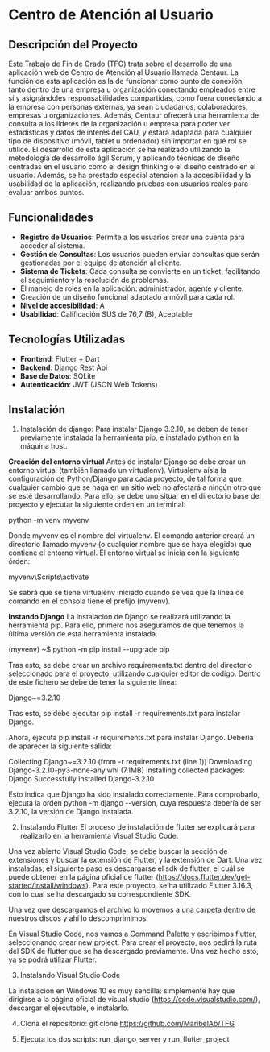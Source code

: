 # Centro de Atención al Usuario

## Descripción del Proyecto

Este Trabajo de Fin de Grado (TFG) trata sobre el desarrollo de una aplicación web de Centro de Atención al Usuario llamada Centaur.
La función de esta aplicación es la de funcionar como punto de conexión, tanto dentro de una empresa u organización conectando empleados entre sí y asignándoles responsabilidades compartidas, como fuera conectando a la empresa con personas externas, ya sean ciudadanos, colaboradores, empresas u organizaciones.
Además, Centaur ofrecerá una herramienta de consulta a los líderes de la organización u empresa para poder ver estadísticas y datos de interés del CAU, y estará adaptada para cualquier tipo de dispositivo (móvil, tablet u ordenador) sin importar en qué rol se utilice.
El desarrollo de esta aplicación se ha realizado utilizando la metodología de desarrollo ágil Scrum, y aplicando técnicas de diseño centradas en el usuario como el design thinking o el diseño centrado en el usuario. Además, se ha prestado especial atención a la accesibilidad y la usabilidad de la aplicación, realizando pruebas con usuarios reales para evaluar ambos puntos.

## Funcionalidades

- **Registro de Usuarios**: Permite a los usuarios crear una cuenta para acceder al sistema.
- **Gestión de Consultas**: Los usuarios pueden enviar consultas que serán gestionadas por el equipo de atención al cliente.
- **Sistema de Tickets**: Cada consulta se convierte en un ticket, facilitando el seguimiento y la resolución de problemas.
- El manejo de roles en la aplicación: administrador, agente y cliente.
- Creación de un diseño funcional adaptado a móvil para cada rol.
- **Nivel de accesibilidad**: A
- **Usabilidad**: Calificación SUS de 76,7 (B), Aceptable


## Tecnologías Utilizadas

- **Frontend**: Flutter + Dart
- **Backend**: Django Rest Api
- **Base de Datos**: SQLite
- **Autenticación**: JWT (JSON Web Tokens)

## Instalación
1. Instalación de django:
Para instalar Django 3.2.10, se deben de tener previamente instalada la herramienta pip, e instalado python en la máquina host.

**Creación del entorno virtual**
Antes de instalar Django se debe crear un entorno virtual (también llamado un virtualenv). Virtualenv aísla la configuración de Python/Django para cada proyecto, de tal forma que cualquier cambio que se haga en un sitio web no afectará a ningún otro que se esté desarrollando.
Para ello, se debe uno situar en el directorio base del proyecto y ejecutar la siguiente orden en un terminal:

python -m venv myvenv

Donde myvenv es el nombre del virtualenv. El comando anterior creará un directorio llamado myvenv (o cualquier nombre que se haya elegido) que contiene el entorno virtual.
El entorno virtual se inicia con la siguiente órden:

myvenv\Scripts\activate

Se sabrá que se tiene virtualenv iniciado cuando se vea que la línea de comando en el consola tiene el prefijo (myvenv).

**Instando Django**
La instalación de Django se realizará utilizando la herramienta pip. Para ello, primero nos aseguramos de que tenemos la última versión de esta herramienta instalada.

(myvenv) ~$ python -m pip install --upgrade pip

Tras esto, se debe crear un archivo requirements.txt dentro del directorio seleccionado para el proyecto, utilizando cualquier editor de código. Dentro de este fichero se debe de tener la siguiente línea:

Django~=3.2.10

Tras esto, se debe ejecutar pip install -r requirements.txt para instalar Django.

Ahora, ejecuta pip install -r requirements.txt para instalar Django. Debería de aparecer la siguiente salida:

Collecting Django~=3.2.10 (from -r requirements.txt (line 1))
  Downloading Django-3.2.10-py3-none-any.whl (7.1MB)
Installing collected packages: Django
Successfully installed Django-3.2.10

Esto indica que Django ha sido instalado correctamente. Para comprobarlo, ejecuta la orden python -m django --version, cuya respuesta debería de ser 3.2.10, la versión de Django instalada.

2. Instalando Flutter
El proceso de instalación de flutter se explicará para realizarlo en la herramienta Visual Studio Code.

Una vez abierto Visual Studio Code, se debe buscar la sección de extensiones y buscar la extensión de Flutter, y la extensión de Dart. Una vez instaladas, el siguiente paso es descargarse el sdk de flutter, el cuál se puede obtener en la página oficial de flutter (https://docs.flutter.dev/get-started/install/windows).
Para este proyecto, se ha utilizado Flutter 3.16.3, con lo cual se ha descargado su correspondiente SDK.

Una vez que descargamos el archivo lo movemos a una carpeta dentro de nuestros discos y ahí lo descomprimimos.

En Visual Studio Code, nos vamos a Command Palette y escribimos flutter, seleccionando crear new project. Para crear el proyecto, nos pedirá la ruta del SDK de flutter que se ha descargado previamente. Una vez hecho esto, ya se podrá utilizar Flutter.

3. Instalando Visual Studio Code

La instalación en Windows 10 es muy sencilla: simplemente hay que dirigirse a la página oficial de visual studio (https://code.visualstudio.com/), descargar el ejecutable, e instalarlo.

4. Clona el repositorio:
git clone https://github.com/MaribelAb/TFG

5. Ejecuta los dos scripts: run_django_server y run_flutter_project
   
